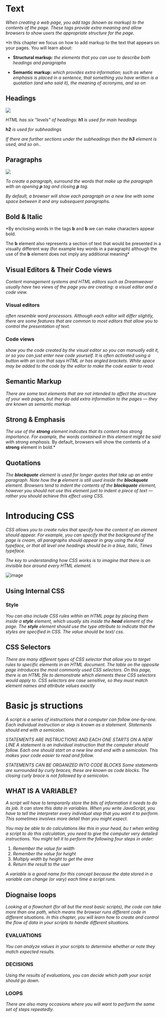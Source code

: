 # Text
*When creating a web page, you add tags 
(known as markup) to the contents of the 
page. These tags provide extra meaning 
and allow browsers to show users the 
appropriate structure for the page.*

*In this chapter we focus on how to add markup to the text that 
appears on your pages. You will learn about:

* **Structural markup:** *the elements that you can use to 
describe both headings and paragraphs*

* **Semantic markup:** *which provides extra information; such 
as where emphasis is placed in a sentence, that something 
you have written is a quotation (and who said it), the 
meaning of acronyms, and so on*

## Headings

<img src='images/Capture3.PNG'>

*HTML has six "levels" of 
headings:*
**h1** *is used for main headings*

**h2** *is used for subheadings*

*If there are further sections 
under the subheadings then the 
**h3** element is used, and so 
on..*

## Paragraphs

<img src='images/Capture4.PNG'>

*To create a paragraph, surround 
the words that make up the 
paragraph with an opening **p**
tag and closing **p** tag.*

*By default, a browser will show 
each paragraph on a new line 
with some space between it and 
any subsequent paragraphs.*

## Bold & Italic

*By enclosing words in the tags 
**b** and **b** we can make 
characters appear bold.

The **b** element also represents 
a section of text that would be 
presented in a visually different 
way (for example key words in a 
paragraph) although the use of 
the **b** element does not imply 
any additional meaning*

## Visual Editors & Their Code views

*Content management systems and HTML editors such as Dreamweaver 
usually have two views of the page you are creating: a visual editor and a 
code view.*

### Visual editors 
*often resemble 
word processors. Although 
each editor will differ slightly, 
there are some features that 
are common to most editors 
that allow you to control the 
presentation of text.*

### Code views 
*show you the code 
created by the visual editor so 
you can manually edit it, or so 
you can just enter new code 
yourself. It is often activated 
using a button with an icon 
that says HTML or has angled 
brackets. White space may be 
added to the code by the editor 
to make the code easier to read.*

## Semantic Markup
*There are some text elements that are not intended to affect the 
structure of your web pages, but they do add extra information to the 
pages — they are known as semantic markup.*

## Strong & Emphasis
*The use of the **strong**
element indicates that its 
content has strong importance. 
For example, the words contained in this element might be said with strong emphasis.*
By default, browsers will show 
the contents of a **strong**
element in bold.*

## Quotations

*The **blockquote** element is 
used for longer quotes that take 
up an entire paragraph. Note 
how the **p** element is still 
used inside the **blockquote**
element. 
Browsers tend to indent the 
contents of the **blockquote**
element, however you should not 
use this element just to indent a 
piece of text — rather you should 
achieve this effect using CSS.*

# Introducing CSS

*CSS allows you to create rules that specify how the content of 
an element should appear. For example, you can specify that 
the background of the page is cream, all paragraphs should 
appear in gray using the Arial typeface, or that all level one 
headings should be in a blue, italic, Times typeface.*

*The key to understanding how CSS works is to 
imagine that there is an invisible box around 
every HTML element.*

![image](images/Capture5.PNG)

## Using Internal CSS

### Style
*You can also include CSS rules 
within an HTML page by placing 
them inside a **style** element, 
which usually sits inside the 
**head** element of the page. 
The **style** element should use 
the type attribute to indicate 
that the styles are specified in 
CSS. The value should be text/
css.*

## CSS Selectors

*There are many different types 
of CSS selector that allow you to 
target rules to specific elements 
in an HTML document. 
The table on the opposite page 
introduces the most commonly 
used CSS selectors.
On this page, there is an HTML 
file to demonstrate which 
elements these CSS selectors 
would apply to.
CSS selectors are case sensitive, 
so they must match element 
names and attribute values 
exactly*

# Basic js structions

*A script is a series of instructions that a computer can follow one-by-one. 
Each individual instruction or step is known as a statement. 
Statements should end with a semicolon.*

*STATEMENTS ARE INSTRUCTIONS AND 
EACH ONE STARTS ON A NEW LINE 
A statement is an individual instruction that the 
computer should follow. Each one should start on a 
new line and end with a semicolon. This makes your 
code easier to read and follow.*

*STATEMENTS CAN BE ORGANIZED 
INTO CODE BLOCKS 
Some statements are surrounded by curly braces; 
these are known as code blocks. The closing curly 
brace is not followed by a semicolon.*

## WHAT IS A VARIABLE?

*A script will have to temporarily 
store the bits of information it 
needs to do its job. It can store this 
data in variables. 
When you write JavaScript, you have to tell the 
interpreter every individual step that you want it to 
perform. This sometimes involves more detail than 
you might expect.*

*You may be able to do calculations like this in 
your head, bu t when writing a script to do this 
calculation, you need to give the computer very 
detailed instructions. You might tell it to perform the 
following four steps in order:* 
1. *Remember the value for width* 
2. *Remember the value for height* 
3. *Multiply width by height to get the area* 
4. *Return the result to the user*

*A variable is a good name for this 
concept because the data stored 
in a variable can change (or vary) 
each time a script runs.*

## Diognaise loops

*Looking at a flowchart (for all but the most basic scripts), 
the code can take more than one path, which means the 
browser runs different code in different situations. In this 
chapter, you will learn how to create and control the flow of 
data in your scripts to handle different situations.*

### EVALUATIONS 
*You can analyze values in 
your scripts to determine 
whether or note they 
match expected results.* 

### DECISIONS 
*Using the results of 
evaluations, you can 
decide which path your 
script should go down.*

### LOOPS 
*There are also many 
occasions where you will 
want to perform the same 
set of steps repeatedly.*